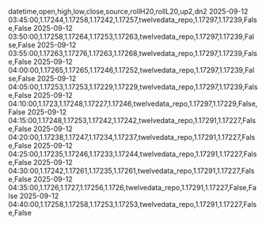datetime,open,high,low,close,source,rollH20,rollL20,up2,dn2
2025-09-12 03:45:00,1.17244,1.17258,1.17242,1.17257,twelvedata_repo,1.17297,1.17239,False,False
2025-09-12 03:50:00,1.17258,1.17264,1.17253,1.17263,twelvedata_repo,1.17297,1.17239,False,False
2025-09-12 03:55:00,1.17263,1.17276,1.17263,1.17268,twelvedata_repo,1.17297,1.17239,False,False
2025-09-12 04:00:00,1.17265,1.17265,1.17246,1.17252,twelvedata_repo,1.17297,1.17239,False,False
2025-09-12 04:05:00,1.17253,1.17253,1.17229,1.17229,twelvedata_repo,1.17297,1.17239,False,False
2025-09-12 04:10:00,1.1723,1.17248,1.17227,1.17246,twelvedata_repo,1.17297,1.17229,False,False
2025-09-12 04:15:00,1.17248,1.17253,1.17242,1.17242,twelvedata_repo,1.17291,1.17227,False,False
2025-09-12 04:20:00,1.17238,1.17247,1.17234,1.17237,twelvedata_repo,1.17291,1.17227,False,False
2025-09-12 04:25:00,1.17235,1.17246,1.17233,1.17244,twelvedata_repo,1.17291,1.17227,False,False
2025-09-12 04:30:00,1.17242,1.17261,1.17235,1.17261,twelvedata_repo,1.17291,1.17227,False,False
2025-09-12 04:35:00,1.1726,1.1727,1.17256,1.1726,twelvedata_repo,1.17291,1.17227,False,False
2025-09-12 04:40:00,1.17258,1.17258,1.17253,1.17253,twelvedata_repo,1.17291,1.17227,False,False
